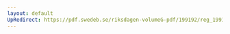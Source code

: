 ```yaml
---
layout: default
UpRedirect: https://pdf.swedeb.se/riksdagen-volumeG-pdf/199192/reg_199192/reg_199192_0871.pdf
---
```

